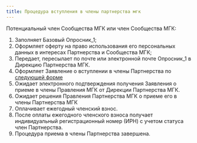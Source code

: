 ```yaml
---
title: Процедура вступления в члены партнерства мгк
---
```

Потенциальный член Сообщества МГК или член Сообщества МГК:
1. Заполняет Базовый Опросник_1;
2. Оформляет оферту на право использования его персональных данных в интересах Партнерства и Сообщества МГК;
3. Передает, пересылает по почте или электронной почте Опросник_1 в Дирекцию Партнерства МГК.
4. Оформляет Заявление о вступлении в члены Партнерства по [следующей форме](/)
5. Ожидает электронного подтверждения получения Заявления о приеме в члены Правления МГК от Дирекции Партнерства МГК.
6. Ожидает решения Правления Партнерства МГК о приеме его в члены Партнерства МГК
7. Оплачивает ежегодный членский взнос.
8. После оплаты ежегодного членского взноса получает индивидуальный регистрационный номер (ИРН) с учетом статуса член Партнерства.
9. Процедура приема в члены Партнерства завершена. 